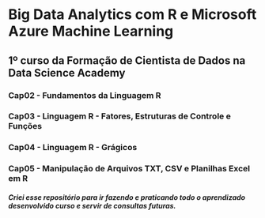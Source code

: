 # Big Data Analytics com R e Microsoft Azure Machine Learning

## 1º curso da Formação de Cientista de Dados na Data Science Academy

### Cap02 - Fundamentos da Linguagem R
### Cap03 - Linguagem R - Fatores, Estruturas de Controle e Funções
### Cap04 - Linguagem R - Grágicos
### Cap05 - Manipulação de Arquivos TXT, CSV e Planilhas Excel em R

##### Criei esse repositório para ir fazendo e praticando todo o aprendizado desenvolvido curso e servir de consultas futuras.
